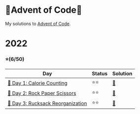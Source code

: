 # 🎄Advent of Code🎄
My solutions to [Advent of Code](https://adventofcode.com).

# 2022 

### ⭐(6/50)

| Day                                                                         | Status   | Solution |
| --------------------------------------------------------------------------- | ---------| -------- |
| [🎄 Day 1: Calorie Counting](https://adventofcode.com/2022/day/1)           | ⭐⭐    | [🎯](2022/day1) |
| [🎄 Day 2: Rock Paper Scissors](https://adventofcode.com/2022/day/2)        | ⭐⭐    | [🎯](2022/day2) | 
| [🎄 Day 3: Rucksack Reorganization](https://adventofcode.com/2022/day/3)    | ⭐⭐    | [🎯](2022/day3) |
